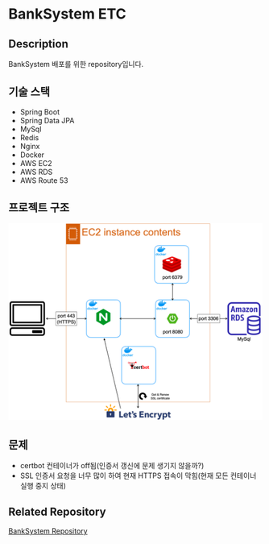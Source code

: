 # BankSystem ETC

## Description
BankSystem 배포를 위한 repository입니다.

## 기술 스택
- Spring Boot
- Spring Data JPA
- MySql
- Redis
- Nginx
- Docker
- AWS EC2
- AWS RDS
- AWS Route 53

## 프로젝트 구조
![img.png](img.png)

## 문제
- certbot 컨테이너가 off됨(인증서 갱신에 문제 생기지 않을까?)
- SSL 인증서 요청을 너무 많이 하여 현재 HTTPS 접속이 막힘(현재 모든 컨테이너 실행 중지 상태)


## Related Repository
[BankSystem Repository](https://github.com/yshjft/BankSystem)




